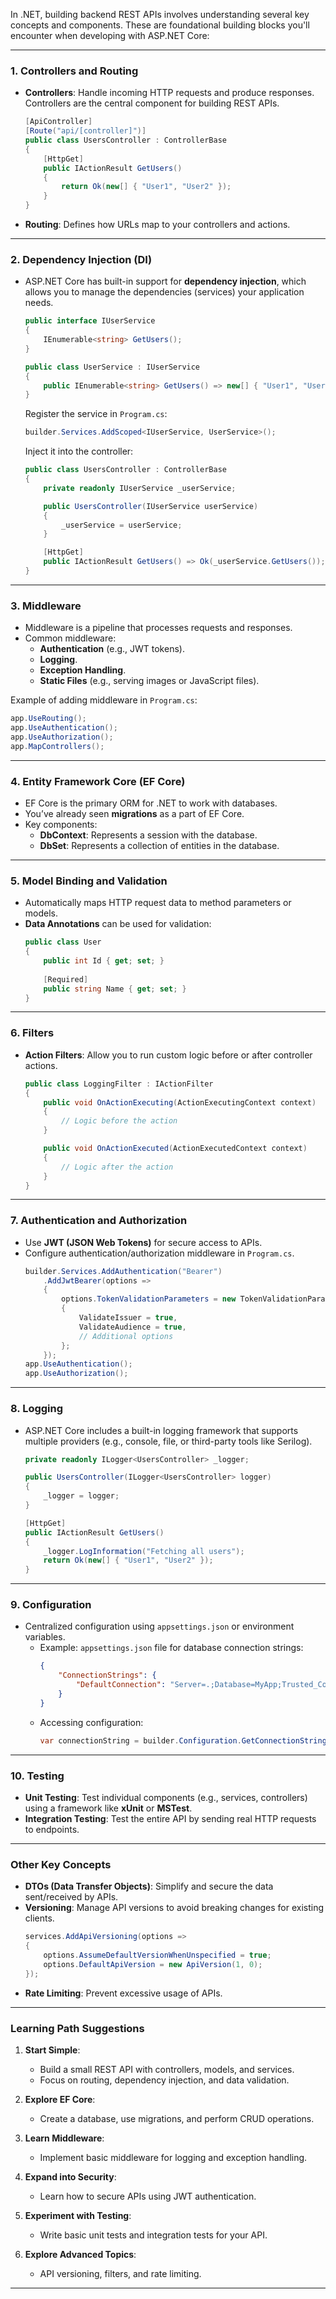 In .NET, building backend REST APIs involves understanding several key concepts and components. These are foundational building blocks you'll encounter when developing with ASP.NET Core:

---

### **1. Controllers and Routing**
- **Controllers**: Handle incoming HTTP requests and produce responses. Controllers are the central component for building REST APIs.
  ```csharp
  [ApiController]
  [Route("api/[controller]")]
  public class UsersController : ControllerBase
  {
      [HttpGet]
      public IActionResult GetUsers()
      {
          return Ok(new[] { "User1", "User2" });
      }
  }
  ```
- **Routing**: Defines how URLs map to your controllers and actions.

---

### **2. Dependency Injection (DI)**
- ASP.NET Core has built-in support for **dependency injection**, which allows you to manage the dependencies (services) your application needs.
  ```csharp
  public interface IUserService
  {
      IEnumerable<string> GetUsers();
  }

  public class UserService : IUserService
  {
      public IEnumerable<string> GetUsers() => new[] { "User1", "User2" };
  }
  ```
  Register the service in `Program.cs`:
  ```csharp
  builder.Services.AddScoped<IUserService, UserService>();
  ```
  Inject it into the controller:
  ```csharp
  public class UsersController : ControllerBase
  {
      private readonly IUserService _userService;

      public UsersController(IUserService userService)
      {
          _userService = userService;
      }

      [HttpGet]
      public IActionResult GetUsers() => Ok(_userService.GetUsers());
  }
  ```

---

### **3. Middleware**
- Middleware is a pipeline that processes requests and responses.
- Common middleware:
  - **Authentication** (e.g., JWT tokens).
  - **Logging**.
  - **Exception Handling**.
  - **Static Files** (e.g., serving images or JavaScript files).
  
Example of adding middleware in `Program.cs`:
```csharp
app.UseRouting();
app.UseAuthentication();
app.UseAuthorization();
app.MapControllers();
```

---

### **4. Entity Framework Core (EF Core)**
- EF Core is the primary ORM for .NET to work with databases.
- You’ve already seen **migrations** as a part of EF Core.
- Key components:
  - **DbContext**: Represents a session with the database.
  - **DbSet**: Represents a collection of entities in the database.
  
---

### **5. Model Binding and Validation**
- Automatically maps HTTP request data to method parameters or models.
- **Data Annotations** can be used for validation:
  ```csharp
  public class User
  {
      public int Id { get; set; }
      
      [Required]
      public string Name { get; set; }
  }
  ```

---

### **6. Filters**
- **Action Filters**: Allow you to run custom logic before or after controller actions.
  ```csharp
  public class LoggingFilter : IActionFilter
  {
      public void OnActionExecuting(ActionExecutingContext context)
      {
          // Logic before the action
      }

      public void OnActionExecuted(ActionExecutedContext context)
      {
          // Logic after the action
      }
  }
  ```

---

### **7. Authentication and Authorization**
- Use **JWT (JSON Web Tokens)** for secure access to APIs.
- Configure authentication/authorization middleware in `Program.cs`.
  ```csharp
  builder.Services.AddAuthentication("Bearer")
      .AddJwtBearer(options =>
      {
          options.TokenValidationParameters = new TokenValidationParameters
          {
              ValidateIssuer = true,
              ValidateAudience = true,
              // Additional options
          };
      });
  app.UseAuthentication();
  app.UseAuthorization();
  ```

---

### **8. Logging**
- ASP.NET Core includes a built-in logging framework that supports multiple providers (e.g., console, file, or third-party tools like Serilog).
  ```csharp
  private readonly ILogger<UsersController> _logger;

  public UsersController(ILogger<UsersController> logger)
  {
      _logger = logger;
  }

  [HttpGet]
  public IActionResult GetUsers()
  {
      _logger.LogInformation("Fetching all users");
      return Ok(new[] { "User1", "User2" });
  }
  ```

---

### **9. Configuration**
- Centralized configuration using `appsettings.json` or environment variables.
  - Example: `appsettings.json` file for database connection strings:
    ```json
    {
        "ConnectionStrings": {
            "DefaultConnection": "Server=.;Database=MyApp;Trusted_Connection=True;"
        }
    }
    ```
  - Accessing configuration:
    ```csharp
    var connectionString = builder.Configuration.GetConnectionString("DefaultConnection");
    ```

---

### **10. Testing**
- **Unit Testing**: Test individual components (e.g., services, controllers) using a framework like **xUnit** or **MSTest**.
- **Integration Testing**: Test the entire API by sending real HTTP requests to endpoints.

---

### **Other Key Concepts**
- **DTOs (Data Transfer Objects)**: Simplify and secure the data sent/received by APIs.
- **Versioning**: Manage API versions to avoid breaking changes for existing clients.
  ```csharp
  services.AddApiVersioning(options =>
  {
      options.AssumeDefaultVersionWhenUnspecified = true;
      options.DefaultApiVersion = new ApiVersion(1, 0);
  });
  ```
- **Rate Limiting**: Prevent excessive usage of APIs.

---

### **Learning Path Suggestions**
1. **Start Simple**:
   - Build a small REST API with controllers, models, and services.
   - Focus on routing, dependency injection, and data validation.

2. **Explore EF Core**:
   - Create a database, use migrations, and perform CRUD operations.

3. **Learn Middleware**:
   - Implement basic middleware for logging and exception handling.

4. **Expand into Security**:
   - Learn how to secure APIs using JWT authentication.

5. **Experiment with Testing**:
   - Write basic unit tests and integration tests for your API.

6. **Explore Advanced Topics**:
   - API versioning, filters, and rate limiting.

---
